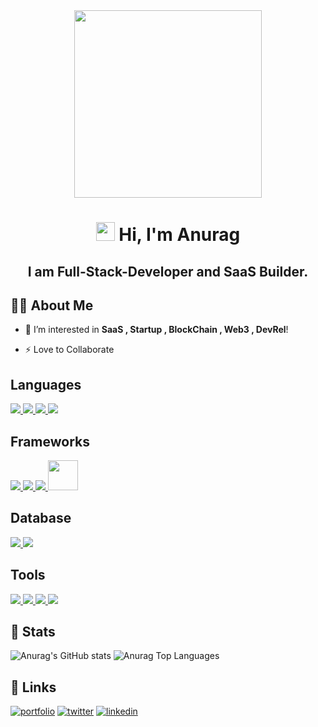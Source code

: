 
<div align ="center"><img  height="300px" src= "https://user-images.githubusercontent.com/79055093/145391850-521e0ea0-df98-478b-9671-90be290b5ba9.png"> </div>
<h1 align="center"><img src="https://raw.githubusercontent.com/MartinHeinz/MartinHeinz/master/wave.gif" width="30px"> Hi, I'm Anurag </h1>
 <h2 align="center">I am Full-Stack-Developer and SaaS Builder.</h2>

## 🙋‍♂️ About Me
- 🌱 I’m interested in  **SaaS , Startup , BlockChain , Web3 , DevRel**!

- ⚡ Love to Collaborate 


 
##  Languages
 <a  href="https://www.python.org" target="_blank"> <img src="https://img.icons8.com/color/48/000000/python.png"/> </a> 
 <a href="https://www.javascript.com/" target="_blank"> <img src="https://img.icons8.com/color/48/000000/javascript.png"/> </a>
<a href="https://www.typescriptlang.org/" target="_blank"> <img src="https://img.icons8.com/color/48/000000/typescript.png"/> </a>
<a href="https://www.cplusplus.com/" target="_blank"> <img src="https://img.icons8.com/color/48/000000/c-plus-plus.png"/> </a> 

## Frameworks
<a href="https://flask.palletsprojects.com/en/2.0.x/" target="_blank"> <img src="https://img.icons8.com/color/48/000000/flask.png"/> </a>
<a href="https://nodejs.org/en/" target="_blank"> <img src="https://img.icons8.com/color/48/000000/nodejs.png"/> </a>
<a href="https://reactjs.org/" target="_blank"> <img src="https://img.icons8.com/office/48/000000/react.png"/> </a>
<a href="https://tailwindcss.com//" target="_blank"> <img height="48" src="https://user-images.githubusercontent.com/79055093/145392357-0d5ac484-b89b-470d-a946-6b458c6d4f87.png"/> </a> 



## Database 
<a href="https://www.mongodb.com/" target="_blank"> <img src="https://img.icons8.com/color/48/000000/mongodb.png"/> </a>
<a href="https://www.mysql.com/" target="_blank"> <img src="https://img.icons8.com/color/48/000000/mysql.png"/> </a>

## Tools
<a href="https://git-scm.com/" target="_blank"> <img src="https://img.icons8.com/color/48/000000/git.png"/> </a>
<a href="https://www.docker.com/" target="_blank"> <img src="https://img.icons8.com/color/48/000000/docker.png"/> </a>
<a href="https://www.heroku.com/" target="_blank"> <img src="https://img.icons8.com/color/48/000000/heroku.png"/> </a>
<a href="https://www.npmjs.com/" target="_blank"> <img src="https://img.icons8.com/color/48/000000/npm.png"/> </a>  

 ## 🚀 Stats
![Anurag's GitHub stats](https://github-readme-stats.vercel.app/api?username=Anurag30112003&show_icons=true&theme=onedark)
<img alt="Anurag Top Languages" src="https://github-readme-stats.vercel.app/api/top-langs/?username=Anurag30112003&langs_count=8&count_private=true&layout=compact&theme=react&hide_border=true&bg_color=0D1117" />

## 🔗 Links
[![portfolio](https://img.shields.io/badge/my_portfolio-000?style=for-the-badge&logo=ko-fi&logoColor=white)](https://anuragdev.netlify.app/)
[![twitter](https://img.shields.io/badge/twitter-1DA1F2?style=for-the-badge&logo=twitter&logoColor=white)](https://twitter.com/theanuragdev)
[![linkedin](https://img.shields.io/badge/linkedin-0A66C2?style=for-the-badge&logo=linkedin&logoColor=white)](https://www.linkedin.com/in/anurag-sharma-bb2684207/)
